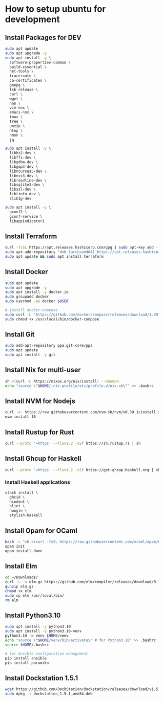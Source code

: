 # How to setup ubuntu for development

## Install Packages for DEV

```bash
sudo apt update
sudo apt upgrade -y
sudo apt install -y \
  software-properties-common \
  build-essential \
  net-tools \
  traceroute \
  ca-certificates \
  gnupg \
  lsb-release \
  curl \
  wget \
  nnn \
  vim-nox \
  emacs-nox \
  tmux \
  tree \
  unzip \
  htop \
  nmon \
  jq

sudo apt install -y \
  libbz2-dev \
  libffi-dev \
  libgdbm-dev \
  libgmp3-dev \
  libncurses5-dev \
  libnss3-dev \
  libreadline-dev \
  libsqlite3-dev \
  libssl-dev \
  libtinfo-dev \
  zlib1g-dev

sudo apt install -y \
  gconf2 \
  gconf-service \
  libappindicator1
```

## Install Terraform

```bash
curl -fsSL https://apt.releases.hashicorp.com/gpg | sudo apt-key add -
sudo apt-add-repository "deb [arch=amd64] https://apt.releases.hashicorp.com $(lsb_release -cs) main"
sudo apt update && sudo apt install terraform
```

## Install Docker

```bash
sudo apt update
sudo apt upgrade -y
sudo apt install -y docker.io
sudo groupadd docker
sudo usermod -aG docker $USER

# install docker-compose
sudo curl -L "https://github.com/docker/compose/releases/download/1.29.2/docker-compose-$(uname -s)-$(uname -m)" -o /usr/local/bin/docker-compose
sudo chmod +x /usr/local/bin/docker-compose
```

## Install Git

```bash
sudo add-apt-repository ppa:git-core/ppa
sudo apt update
sudo apt install -y git
```

## Install Nix for multi-user

```bash
sh <(curl -L https://nixos.org/nix/install) --daemon
echo "source \"$HOME/.nix-profile/etc/profile.d/nix.sh\"" >> .bashrc
```

## Install NVM for Nodejs

```bash
curl -o- https://raw.githubusercontent.com/nvm-sh/nvm/v0.39.1/install.sh | bash
nvm install 16
```

## Install Rustup for Rust

```bash
curl --proto '=https' --tlsv1.2 -sSf https://sh.rustup.rs | sh
```

## Install Ghcup for Haskell

```bash
curl --proto '=https' --tlsv1.2 -sSf https://get-ghcup.haskell.org | sh
```

### Install Haskell applications

```bash
stack install \
  ghcid \
  hindent \
  hlint \
  hoogle \
  stylish-haskell
```

## Install Opam for OCaml

```bash
bash -c "sh <(curl -fsSL https://raw.githubusercontent.com/ocaml/opam/master/shell/install.sh)"
opam init
opam install dune
```

## Install Elm

```bash
cd ~/Downloads/
curl -L -o elm.gz https://github.com/elm/compiler/releases/download/0.19.1/binary-for-linux-64-bit.gz
gunzip elm.gz
chmod +x elm
sudo cp elm /usr/local/bin/
rm elm
```

## Install Python3.10

```bash
sudo apt install -y python3.10
sudo apt install -y python3.10-venv
python3.10 -m venv $HOME/venv
echo "source \"$HOME/venv/bin/activate\" # for Python3.10" >> .bashrc
source $HOME/.bashrc

# for Ansible configuration management
pip install ansible
pip install paramiko
```

## Install Dockstation 1.5.1

```bash
wget https://github.com/DockStation/dockstation/releases/download/v1.5.1/dockstation_1.5.1_amd64.deb
sudo dpkg -i dockstation_1.5.1_amd64.deb
```

